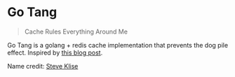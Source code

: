# Go Tang

> Cache Rules Everything Around Me

Go Tang is a golang + redis cache implementation that prevents the dog pile effect. Inspired by [this blog post](http://kovyrin.net/2008/03/10/dog-pile-effect-and-how-to-avoid-it-with-ruby-on-rails-memcache-client-patch/).

Name credit: [Steve Klise](http://sklise.com/)
